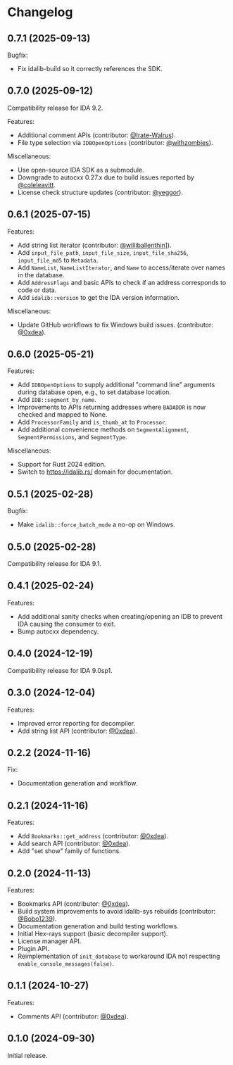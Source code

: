 # Changelog

## 0.7.1 (2025-09-13)

Bugfix:
- Fix idalib-build so it correctly references the SDK.

## 0.7.0 (2025-09-12)

Compatibility release for IDA 9.2.

Features:
- Additional comment APIs (contributor:
  [@Irate-Walrus](https://github.com/Irate-Walrus)).
- File type selection via `IDBOpenOptions` (contributor:
  [@withzombies](https://github.com/withzombies)).

Miscellaneous:
- Use open-source IDA SDK as a submodule.
- Downgrade to autocxx 0.27.x due to build issues reported by
  [@coleleavitt](https://github.com/coleleavitt).
- License check structure updates (contributor:
  [@yeggor](https://github.com/yeggor)).

## 0.6.1 (2025-07-15)

Features:
- Add string list iterator (contributor:
  [@williballenthin](https://github.com/williballenthin)]).
- Add `input_file_path`, `input_file_size`, `input_file_sha256`,
  `input_file_md5` to `Metadata`.
- Add `NameList`, `NameListIterator`, and `Name` to access/iterate over names
  in the database.
- Add `AddressFlags` and basic APIs to check if an address corresponds to code
  or data.
- Add `idalib::version` to get the IDA version information.

Miscellaneous:
- Update GitHub workflows to fix Windows build issues. (contributor:
  [@0xdea](https://github.com/0xdea)).

## 0.6.0 (2025-05-21)

Features:
- Add `IDBOpenOptions` to supply additional "command line" arguments during
  database open, e.g., to set database location.
- Add `IDB::segment_by_name`.
- Improvements to APIs returning addresses where `BADADDR` is now checked and
  mapped to None.
- Add `ProcessorFamily` and `is_thumb_at` to `Processor`.
- Add additional convenience methods on `SegmentAlignment`,
  `SegmentPermissions`, and `SegmentType`.

Miscellaneous:
- Support for Rust 2024 edition.
- Switch to https://idalib.rs/ domain for documentation.

## 0.5.1 (2025-02-28)

Bugfix:
- Make `idalib::force_batch_mode` a no-op on Windows.

## 0.5.0 (2025-02-28)

Compatibility release for IDA 9.1.

## 0.4.1 (2025-02-24)

Features:
- Add additional sanity checks when creating/opening an IDB to prevent IDA
  causing the consumer to exit.
- Bump autocxx dependency.

## 0.4.0 (2024-12-19)

Compatibility release for IDA 9.0sp1.

## 0.3.0 (2024-12-04)

Features:
- Improved error reporting for decompiler.
- Add string list API (contributor: [@0xdea](https://github.com/0xdea)).

## 0.2.2 (2024-11-16)

Fix:
- Documentation generation and workflow.

## 0.2.1 (2024-11-16)

Features:
- Add `Bookmarks::get_address` (contributor: [@0xdea](https://github.com/0xdea)).
- Add search API (contributor: [@0xdea](https://github.com/0xdea)).
- Add "set show" family of functions.

## 0.2.0 (2024-11-13)

Features:
- Bookmarks API (contributor: [@0xdea](https://github.com/0xdea)).
- Build system improvements to avoid idalib-sys rebuilds (contributor:
  [@Bobo1239](https://github.com/Bobo1239)).
- Documentation generation and build testing workflows.
- Initial Hex-rays support (basic decompiler support).
- License manager API.
- Plugin API.
- Reimplementation of `init_database` to workaround IDA not respecting
  `enable_console_messages(false)`.

## 0.1.1 (2024-10-27)

Features:
- Comments API (contributor: [@0xdea](https://github.com/0xdea)).

## 0.1.0 (2024-09-30)

Initial release.
